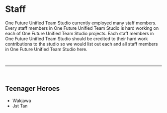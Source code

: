 <h1>Staff</h1>
<p>One Future Unified Team Studio currently employed many staff members. Every staff members in One Future Unified Team Studio is hard working on each of One Future Unified Team Studio projects. Each staff members in One Future Unified Team Studio should be credited to their hard work contributions to the studio so we would list out each and all staff members in One Future Unified Team Studio here.</p>
<br>
<hr>
<br>
<h2>Teenager Heroes</h2>
<p></p>
<ul style="text-align:left;">
  <li>Wakjawa</li>
  <li>Jst Tan</li>
</ul>
